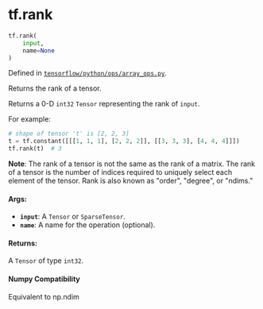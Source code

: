 <div itemscope itemtype="http://developers.google.com/ReferenceObject">
<meta itemprop="name" content="tf.rank" />
<meta itemprop="path" content="Stable" />
</div>

# tf.rank

``` python
tf.rank(
    input,
    name=None
)
```



Defined in [`tensorflow/python/ops/array_ops.py`](https://www.tensorflow.org/code/tensorflow/python/ops/array_ops.py).

Returns the rank of a tensor.

Returns a 0-D `int32` `Tensor` representing the rank of `input`.

For example:

```python
# shape of tensor 't' is [2, 2, 3]
t = tf.constant([[[1, 1, 1], [2, 2, 2]], [[3, 3, 3], [4, 4, 4]]])
tf.rank(t)  # 3
```

**Note**: The rank of a tensor is not the same as the rank of a matrix. The
rank of a tensor is the number of indices required to uniquely select each
element of the tensor. Rank is also known as "order", "degree", or "ndims."

#### Args:

* <b>`input`</b>: A `Tensor` or `SparseTensor`.
* <b>`name`</b>: A name for the operation (optional).


#### Returns:

A `Tensor` of type `int32`.



#### Numpy Compatibility
Equivalent to np.ndim

